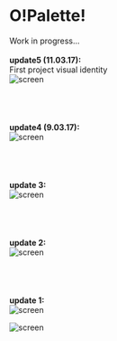 # O!Palette!
Work in progress...<br>
<br>
<b>update5 (11.03.17): </b><br>
First project visual identity<br>
![screen](https://raw.githubusercontent.com/henryco/OPalette/master/logo/identity.png)
<br><br><br><br><br>
<b>update4 (9.03.17): </b><br>
![screen](https://raw.githubusercontent.com/henryco/OPalette/master/promo/opall1a.png)
<br><br><br><br><br>
<b>update 3: </b><br>
![screen](https://raw.githubusercontent.com/henryco/OPalette/master/promo/picker.png)
<br><br><br><br><br>
<b>update 2: </b><br>
![screen](https://raw.githubusercontent.com/henryco/OPalette/master/promo/secondLook.png)
<br><br><br><br><br>
<b>update 1: </b><br>
![screen](https://raw.githubusercontent.com/henryco/OPalette/master/promo/firstLook.png)
<br>

![screen](https://raw.githubusercontent.com/henryco/OPalette/master/promo/skeleton.png)
